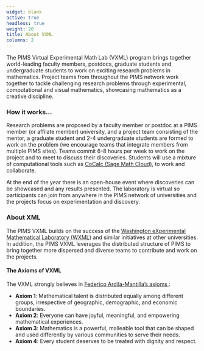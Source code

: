 ```yaml
---
widget: blank
active: true
headless: true
weight: 20
title: About VXML
columns: 2
---
```

The PIMS Virtual Experimental Math Lab (VXML) program brings together
world-leading faculty members, postdocs, graduate students and undergraduate
students to work on exciting research problems in mathematics. Project teams
from throughout the PIMS network work together to tackle challenging research
problems through experimental, computational and visual mathematics, showcasing
mathematics as a creative discipline.

### How it works...
Research problems are proposed by a faculty member or postdoc at a PIMS member
(or affilate member) university, and a project team consisting of the mentor, a
graduate student and 2-4 undergraduate students are formed to work on the
problem (we encourage teams that integrate members from multiple PIMS sites).
Teams commit 6-8 hours per week to work on the project and to meet to discuss
their discoveries. Students will use a mixture of computational tools such as
[CoCalc (Sage Math Cloud)](https://cocalc.com/), to work and collaborate.

At the end of the year there is an open-house event where discoveries can be
showcased and any results presented. The laboratory is virtual so participants
can join from anywhere in the PIMS network of universities and the projects
focus on experimentation and discovery.


### About XML
The PIMS VXML builds on the success of the [Washington eXperimental Mathematical
Laboratory (WXML)](https://wxml.math.washington.edu) and similar initiatives at other
universities. In addition, the PIMS VXML leverages the distributed structure of
PIMS to bring together more dispersed and diverse teams to contribute and work
on the projects.

#### The Axioms of VXML
The VXML strongly believes in [Federico Ardila-Mantilla’s
axioms <i class="fa-solid fa-file-pdf"></i>](http://math.sfsu.edu/federico/Articles/noticesfinal.pdf):

  * **Axiom 1**: Mathematical talent is distributed equally among different
    groups, irrespective of geographic, demographic, and economic boundaries.
  * **Axiom 2**: Everyone can have joyful, meaningful, and empowering
    mathematical experiences.
  * **Axiom 3**: Mathematics is a powerful, malleable tool that can be shaped
    and used differently by various communities to serve their needs.
  * **Axiom 4**: Every student deserves to be treated with dignity and respect.
